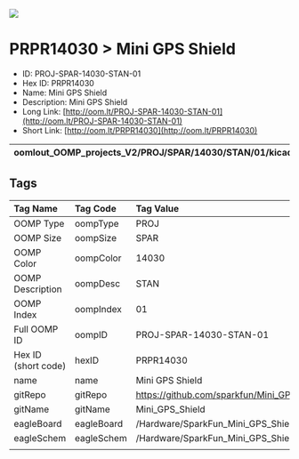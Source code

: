


  
![][im]
# PRPR14030 > Mini GPS Shield

- ID: PROJ-SPAR-14030-STAN-01
- Hex ID: PRPR14030
- Name: Mini GPS Shield
- Description: Mini GPS Shield
- Long Link: [http://oom.lt/PROJ-SPAR-14030-STAN-01](http://oom.lt/PROJ-SPAR-14030-STAN-01)
- Short Link: [http://oom.lt/PRPR14030](http://oom.lt/PRPR14030)
  

|oomlout_OOMP_projects_V2/PROJ/SPAR/14030/STAN/01/kicadPcb3dFront.png|oomlout_OOMP_projects_V2/PROJ/SPAR/14030/STAN/01/kicadPcb3dBack.png|oomlout_OOMP_projects_V2/PROJ/SPAR/14030/STAN/01/kicadPcb3d.png||
| :---: | :---: | :---: | :---: |

## Tags
  

|Tag Name|Tag Code|Tag Value|
| :--- | :--- | :--- |
|OOMP Type|oompType|PROJ|
|OOMP Size|oompSize|SPAR|
|OOMP Color|oompColor|14030|
|OOMP Description|oompDesc|STAN|
|OOMP Index|oompIndex|01|
|Full OOMP ID|oompID|PROJ-SPAR-14030-STAN-01|
|Hex ID (short code)|hexID|PRPR14030|
|name|name|Mini GPS Shield|
|gitRepo|gitRepo|https://github.com/sparkfun/Mini_GPS_Shield|
|gitName|gitName|Mini_GPS_Shield|
|eagleBoard|eagleBoard|/Hardware/SparkFun_Mini_GPS_Shield.brd|
|eagleSchem|eagleSchem|/Hardware/SparkFun_Mini_GPS_Shield.sch|
||||



[im]: PROJ/SPAR/14030/STAN/01/kicadPcb3d_450.png
